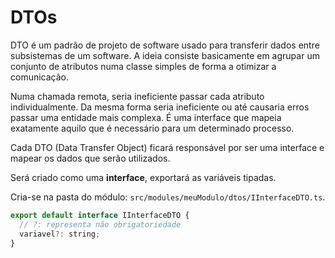 # DTOs

DTO é um padrão de projeto de software usado para transferir dados entre subsistemas de um software. A ideia consiste basicamente em agrupar um conjunto de atributos numa classe simples de forma a otimizar a comunicação.

Numa chamada remota, seria ineficiente passar cada atributo individualmente. Da mesma forma seria ineficiente ou até causaria erros passar uma entidade mais complexa. É uma interface que mapeia exatamente aquilo que é necessário para um determinado processo.

Cada DTO (Data Transfer Object) ficará responsável por ser uma interface e mapear os dados que serão utilizados.

Será criado como uma **interface**, exportará as variáveis tipadas.

Cria-se na pasta do módulo: `src/modules/meuModulo/dtos/IInterfaceDTO.ts`.

```js
export default interface IInterfaceDTO {
  // ?: representa não obrigatoriedade
  variavel?: string;
}

```
